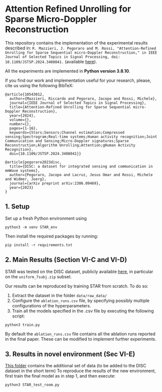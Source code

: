 # Attention Refined Unrolling for Sparse Micro-Doppler Reconstruction
This repository contains the implementation of the experimental results described in: `R. Mazzieri, J. Pegoraro and M. Rossi, "Attention-Refined Unrolling for Sparse Sequential micro-Doppler Reconstruction," in IEEE Journal of Selected Topics in Signal Processing, doi: 10.1109/JSTSP.2024.3408041.` (available [here](https://ieeexplore.ieee.org/abstract/document/10543012)).

All the experiments are implemented in **Python version 3.8.10**.

If you find our work and implementation useful for your research, please, cite us using the following BibTeX:
```
@article{10543012,
  author={Mazzieri, Riccardo and Pegoraro, Jacopo and Rossi, Michele},
  journal={IEEE Journal of Selected Topics in Signal Processing}, 
  title={Attention-Refined Unrolling for Sparse Sequential micro-Doppler Reconstruction}, 
  year={2024},
  volume={},
  number={},
  pages={1-16},
  keywords={Stars;Sensors;Channel estimation;Compressed sensing;Spectrogram;Real-time systems;Human activity recognition;Joint Communication and Sensing;Micro-Doppler signatures;Sparse Reconstruction;Algorithm Unrolling;Attention;gHuman Activity Recognition},
  doi={10.1109/JSTSP.2024.3408041}}

@article{pegoraro2023disc,
  title={DISC: a dataset for integrated sensing and communication in mmWave systems},
  author={Pegoraro, Jacopo and Lacruz, Jesus Omar and Rossi, Michele and Widmer, Joerg},
  journal={arXiv preprint arXiv:2306.09469},
  year={2023}
}
```

## 1. Setup
Set up a fresh Python environment using
```
python3 -m venv STAR_env
```

Then install the required packages by running:
```
pip install -r requirements.txt
```

## 2. Main Results (Section VI-C and VI-D)

STAR was tested on the DISC dataset, publicly available [here](https://ieee-dataport.org/documents/disc-dataset-integrated-sensing-and-communication-mmwave-systems), in particular on the `uniform_7subj.zip` subset.


Our results can be reproduced by training STAR from scratch. To do so:

1. Extract the dataset in the folder `data/raw_data/`
2. Configure the `ablation_runs.csv` file, by specifying possibly multiple configurations of the hyperparameters.
3. Train all the models specified in the .csv file by executing the following script:
```
python3 train.py
```
By default the `ablation_runs.csv` file contains all the ablation runs reported in the final paper. These can be modified to implement further experiments.


## 3. Results in novel environment (Sec VI-E)

[This folder](https://drive.google.com/drive/u/2/folders/19ev0y4MtivC2RE8QVyxSZmtNYn-rh7yB) contains the additional set of data (to be added to the DISC dataset in the short term)
To reproduce the results of the new environment, first train the final model as in step 1, and then execute:
```
python3 STAR_test_room.py
```



